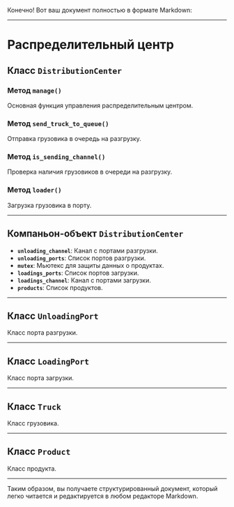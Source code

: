Конечно! Вот ваш документ полностью в формате Markdown:

---

# Распределительный центр

## Класс `DistributionCenter`

### Метод `manage()`
Основная функция управления распределительным центром.

### Метод `send_truck_to_queue()`
Отправка грузовика в очередь на разгрузку.

### Метод `is_sending_channel()`
Проверка наличия грузовиков в очереди на разгрузку.

### Метод `loader()`
Загрузка грузовика в порту.

---

## Компаньон-объект `DistributionCenter`

- **`unloading_channel`**: Канал с портами разгрузки.
- **`unloading_ports`**: Список портов разгрузки.
- **`mutex`**: Мьютекс для защиты данных о продуктах.
- **`loadings_ports`**: Список портов загрузки.
- **`loadings_channel`**: Канал с портами загрузки.
- **`products`**: Список продуктов.

---

## Класс `UnloadingPort`
Класс порта разгрузки.

---

## Класс `LoadingPort`
Класс порта загрузки.

---

## Класс `Truck`
Класс грузовика.

---

## Класс `Product`
Класс продукта.

---

Таким образом, вы получаете структурированный документ, который легко читается и редактируется в любом редакторе Markdown.
